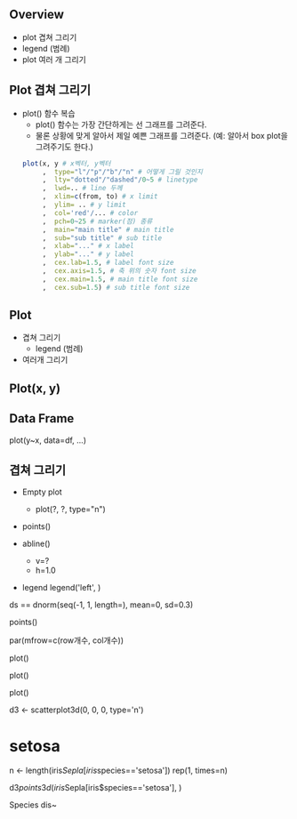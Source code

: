 ## Overview
- plot 겹쳐 그리기
- legend (범례)
- plot 여러 개 그리기

## Plot 겹쳐 그리기
- plot() 함수 복습
    - plot() 함수는 가장 간단하게는 선 그래프를 그려준다.
    - 물론 상황에 맞게 알아서 제일 예쁜 그래프를 그려준다. (예: 알아서 box plot을 그려주기도 한다.)
    ```R
    plot(x, y # x벡터, y벡터 
         ,  type="l"/"p"/"b"/"n" # 어떻게 그릴 것인지
         ,  lty="dotted"/"dashed"/0~5 # linetype
         ,  lwd=.. # line 두께
         ,  xlim=c(from, to) # x limit
         ,  ylim= .. # y limit
         ,  col='red'/... # color
         ,  pch=0~25 # marker(점) 종류
         ,  main="main title" # main title
         ,  sub="sub title" # sub title
         ,  xlab="..." # x label
         ,  ylab="..." # y label
         ,  cex.lab=1.5, # label font size
         ,  cex.axis=1.5, # 축 위의 숫자 font size
         ,  cex.main=1.5, # main title font size
         ,  cex.sub=1.5) # sub title font size
    ```

## Plot
- 겹쳐 그리기
    - legend (범례)
- 여러개 그리기

## Plot(x, y)


## Data Frame
plot(y~x, data=df, 
        ...)

## 겹쳐 그리기
- Empty plot
    - plot(?, ?, type="n")
- points()
- abline()
    - v=?
    - h=1.0

- legend
legend('left', )


ds == dnorm(seq(-1, 1, length=), mean=0, sd=0.3)



points()



par(mfrow=c(row개수, col개수))

plot()

plot()

plot()


d3 <- scatterplot3d(0, 0, 0, type='n')
# setosa
n <- length(iris$Sepla[iris$species=='setosa'])
rep(1, times=n)

d3$points3d(iris$Sepla[iris$species=='setosa'], )


Species dis~




























